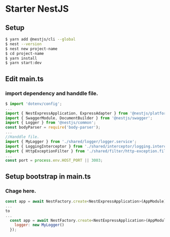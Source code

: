 # Starter NestJS

## Setup
```bash
$ yarn add @nestjs/cli --global
$ nest --version
$ nest new project-name
$ cd project-name
$ yarn install
$ yarn start:dev
```

## Edit main.ts

### import dependency and handdle file.
```javascript
$ import 'dotenv/config';
...
import { NestExpressApplication, ExpressAdapter } from '@nestjs/platform-express';
import { SwaggerModule, DocumentBuilder } from '@nestjs/swagger';
import { Logger } from '@nestjs/common';
const bodyParser = require('body-parser');
...
//Handdle file.
import { MyLogger } from './shared/logger/logger.service';
import { LoggingInterceptor } from './shared/interceptor/logging.interceptor';
import { HttpExceptionFilter } from './shared/filter/http-exception.filter';
...
const port = process.env.HOST_PORT || 3003;
```

## Setup bootstrap in main.ts

### Chage here.
```javascript
const app = await NestFactory.create<NestExpressApplication>(AppModule);
...
to
...
  const app = await NestFactory.create<NestExpressApplication>(AppModule, new ExpressAdapter(), {
    logger: new MyLogger()
  });
```